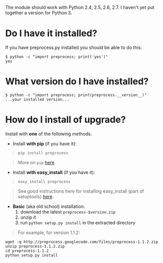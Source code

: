 The module should work with Python 2.4, 2.5, 2.6, 2.7. I haven't yet put together a version for Python 3.


# Do I have it installed? #

If you have preprocess.py installed you should be able to do this:

```
$ python -c "import preprocess; print('yes')"
yes
```


# What version do I have installed? #

```
$ python -c "import preprocess; print(preprocess.__version__)"
...your installed version...
```


# How do I install of upgrade? #

Install with **one** of the following methods.

  * Install **with pip** (if you have it):

> `pip install preprocess`

> More on `pip` [here](http://pip.openplans.org/).

  * Install **with easy\_install** (if you have it):

> `easy_install preprocess`

> See good instructions here for installing easy\_install (part of setuptools) [here](http://turbogears.org/2.0/docs/main/DownloadInstall.html#setting-up-setuptools).

  * **Basic** (aka old school) installation:
    1. download the latest `preprocess-$version.zip`
    1. unzip it
    1. run `python setup.py install` in the extracted directory

> For example, for version 1.1.2:
```
wget -q http://preprocess.googlecode.com/files/preprocess-1.1.2.zip
unzip preprocess-1.1.2.zip
cd preprocess-1.1.2
python setup.py install
```